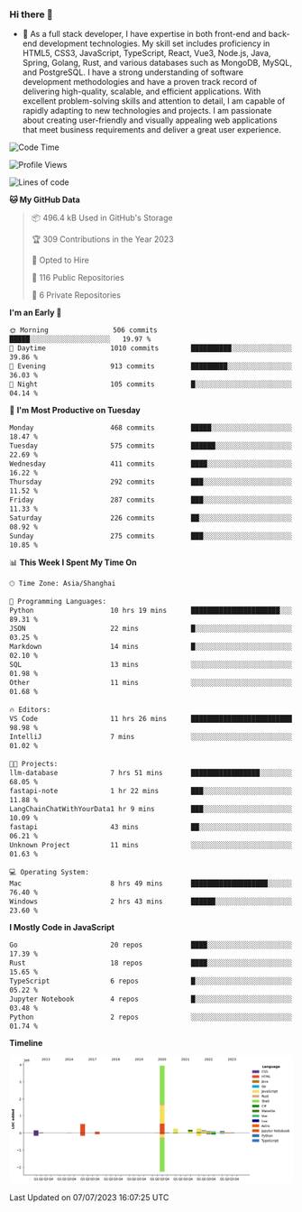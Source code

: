 ### Hi there 👋

- 🌱 As a full stack developer, I have expertise in both front-end and back-end development technologies. My skill set includes proficiency in HTML5, CSS3, JavaScript, TypeScript, React, Vue3, Node.js, Java, Spring, Golang, Rust, and various databases such as MongoDB, MySQL, and PostgreSQL. I have a strong understanding of software development methodologies and have a proven track record of delivering high-quality, scalable, and efficient applications. With excellent problem-solving skills and attention to detail, I am capable of rapidly adapting to new technologies and projects. I am passionate about creating user-friendly and visually appealing web applications that meet business requirements and deliver a great user experience.

<!--START_SECTION:waka-->
![Code Time](http://img.shields.io/badge/Code%20Time-1%2C059%20hrs%2010%20mins-blue)

![Profile Views](http://img.shields.io/badge/Profile%20Views-1-blue)

![Lines of code](https://img.shields.io/badge/From%20Hello%20World%20I%27ve%20Written-6.0%20million%20lines%20of%20code-blue)

**🐱 My GitHub Data** 

> 📦 496.4 kB Used in GitHub's Storage 
 > 
> 🏆 309 Contributions in the Year 2023
 > 
> 💼 Opted to Hire
 > 
> 📜 116 Public Repositories 
 > 
> 🔑 6 Private Repositories 
 > 
**I'm an Early 🐤** 

```text
🌞 Morning                506 commits         █████░░░░░░░░░░░░░░░░░░░░   19.97 % 
🌆 Daytime                1010 commits        ██████████░░░░░░░░░░░░░░░   39.86 % 
🌃 Evening                913 commits         █████████░░░░░░░░░░░░░░░░   36.03 % 
🌙 Night                  105 commits         █░░░░░░░░░░░░░░░░░░░░░░░░   04.14 % 
```
📅 **I'm Most Productive on Tuesday** 

```text
Monday                   468 commits         █████░░░░░░░░░░░░░░░░░░░░   18.47 % 
Tuesday                  575 commits         ██████░░░░░░░░░░░░░░░░░░░   22.69 % 
Wednesday                411 commits         ████░░░░░░░░░░░░░░░░░░░░░   16.22 % 
Thursday                 292 commits         ███░░░░░░░░░░░░░░░░░░░░░░   11.52 % 
Friday                   287 commits         ███░░░░░░░░░░░░░░░░░░░░░░   11.33 % 
Saturday                 226 commits         ██░░░░░░░░░░░░░░░░░░░░░░░   08.92 % 
Sunday                   275 commits         ███░░░░░░░░░░░░░░░░░░░░░░   10.85 % 
```


📊 **This Week I Spent My Time On** 

```text
🕑︎ Time Zone: Asia/Shanghai

💬 Programming Languages: 
Python                   10 hrs 19 mins      ██████████████████████░░░   89.31 % 
JSON                     22 mins             █░░░░░░░░░░░░░░░░░░░░░░░░   03.25 % 
Markdown                 14 mins             █░░░░░░░░░░░░░░░░░░░░░░░░   02.10 % 
SQL                      13 mins             ░░░░░░░░░░░░░░░░░░░░░░░░░   01.98 % 
Other                    11 mins             ░░░░░░░░░░░░░░░░░░░░░░░░░   01.68 % 

🔥 Editors: 
VS Code                  11 hrs 26 mins      █████████████████████████   98.98 % 
IntelliJ                 7 mins              ░░░░░░░░░░░░░░░░░░░░░░░░░   01.02 % 

🐱‍💻 Projects: 
llm-database             7 hrs 51 mins       █████████████████░░░░░░░░   68.05 % 
fastapi-note             1 hr 22 mins        ███░░░░░░░░░░░░░░░░░░░░░░   11.88 % 
LangChainChatWithYourData1 hr 9 mins         ███░░░░░░░░░░░░░░░░░░░░░░   10.09 % 
fastapi                  43 mins             ██░░░░░░░░░░░░░░░░░░░░░░░   06.21 % 
Unknown Project          11 mins             ░░░░░░░░░░░░░░░░░░░░░░░░░   01.63 % 

💻 Operating System: 
Mac                      8 hrs 49 mins       ███████████████████░░░░░░   76.40 % 
Windows                  2 hrs 43 mins       ██████░░░░░░░░░░░░░░░░░░░   23.60 % 
```

**I Mostly Code in JavaScript** 

```text
Go                       20 repos            ████░░░░░░░░░░░░░░░░░░░░░   17.39 % 
Rust                     18 repos            ████░░░░░░░░░░░░░░░░░░░░░   15.65 % 
TypeScript               6 repos             █░░░░░░░░░░░░░░░░░░░░░░░░   05.22 % 
Jupyter Notebook         4 repos             █░░░░░░░░░░░░░░░░░░░░░░░░   03.48 % 
Python                   2 repos             ░░░░░░░░░░░░░░░░░░░░░░░░░   01.74 % 
```



**Timeline**

![Lines of Code chart](https://raw.githubusercontent.com/elton/elton/main/assets/bar_graph.png)


 Last Updated on 07/07/2023 16:07:25 UTC
<!--END_SECTION:waka-->

<!--
**elton/elton** is a ✨ _special_ ✨ repository because its `README.md` (this file) appears on your GitHub profile.

Here are some ideas to get you started:

- 🔭 I’m currently working on ...
- 🌱 I’m currently learning ...
- 👯 I’m looking to collaborate on ...
- 🤔 I’m looking for help with ...
- 💬 Ask me about ...
- 📫 How to reach me: ...
- 😄 Pronouns: ...
- ⚡ Fun fact: ...
-->
